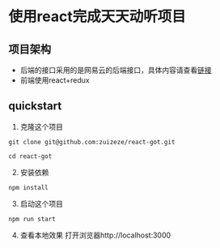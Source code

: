 <!--
 * @Author: your name
 * @Date: 2020-02-23 10:14:38
 * @LastEditTime: 2020-03-01 19:32:34
 * @LastEditors: Please set LastEditors
 * @Description: In User Settings Edit
 * @FilePath: /linqiang/react-got/README.md
 -->
# 使用react完成天天动听项目
## 项目架构
* 后端的接口采用的是网易云的后端接口，具体内容请查看[链接](https://github.com/Binaryify/NeteaseCloudMusicApi)
* 前端使用react+redux
## quickstart
1. 克隆这个项目
```
git clone git@github.com:zuizeze/react-got.git
```
```
cd react-got
```
2. 安装依赖
```
npm install
```
3. 启动这个项目
```
npm run start
```
4. 查看本地效果
	打开浏览器http://localhost:3000
